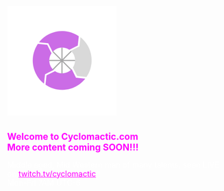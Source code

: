 <!DOCTYPE html>
<html>
<head>
    <meta charset="utf-8">
    <meta http-equiv="X-UA-Compatible" content="IE=edge">
    <title>Cyclomactic.com</title>
    <meta name="viewport" content="width=device-width, initial-scale=1">
    <link rel="stylesheet" type="text/css" media="screen" href="style.css">
</head>
<body>
    <h1><img src="Cyclomactic_Logo_(Discord)-512x512.png" alt="logo" height="256" width="256"></h1>
    <h2 style="color: fuchsia;">Welcome to Cyclomactic.com<br>More content coming SOON!!!<br></h2>
    <p style="color: white;font-size: large;">Middle aged, Mid Western man of many talents, seen LIVE on <a href="https://www.twitch.tv/cyclomactic" style="color: fuchsia;">twitch.tv/cyclomactic</a>!!<br>Mon-Fri 7AM UTC-6</p>
</body>
</html>